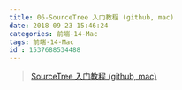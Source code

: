```yaml
---
title: 06-SourceTree 入门教程 (github, mac)
date: 2018-09-23 15:46:24
categories: 前端-14-Mac
tags: 前端-14-Mac
id : 1537688534488
---
```

> [SourceTree 入门教程 (github, mac)](https://www.jianshu.com/p/11bba2b1e95d)


